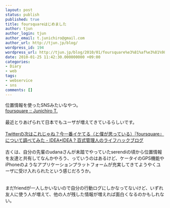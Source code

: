 ```yaml
---
layout: post
status: publish
published: true
title: foursquareはじめました
author: tjun
author_login: tjun
author_email: t.junichiro@gmail.com
author_url: http://tjun.jp/blog/
wordpress_id: 194
wordpress_url: http://tjun.jp/blog/2010/01/foursquare%e3%81%af%e3%81%98%e3%82%81%e3%81%be%e3%81%97%e3%81%9f/
date: 2010-01-25 11:42:30.000000000 +09:00
categories:
- Diary
- web
tags:
- webservice
- sns
comments: []
---
```

位置情報を使ったSNSみたいなやつ。<br /><a href="http://foursquare.com/user/tjun">foursquare :: Junichiro T.</a><br /><br />最近とりあげられて日本でもユーザが増えてきているらしいです。<br /><br /><a href="http://www.ideaxidea.com/archives/2010/01/foursquare.html">Twitterの次はこれじゃね？今一番イケてる（と僕が思っている）『foursquare』について調べてみた - IDEA*IDEA ? 百式管理人のライフハックブログ</a><br /><br />古くは、自分の先輩のudanaさんが未踏でやっていたserendiの頃から位置情報を友達と共有してなんかやろう、っていうのはあるけど、ケータイのGPS機能やiPhoneのようなアプリケーションプラットフォームが充実してきてようやくユーザに受け入れられたという感じだろうか。<br /><br /><br />まだfriendが一人しかいないので自分の行動ログにしかなってないけど、いずれ友人に使う人が増えて、他の人が残した情報が増えれば面白くなるのかもしれない。<br /><br /><div class="zemanta-pixie"><img class="zemanta-pixie-img" alt="" src="http://img.zemanta.com/pixy.gif?x-id=395fc68a-f0f8-85d4-9bba-14705589ec95" /></div>
